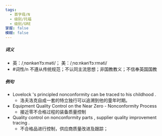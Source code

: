 ```yaml
---
tags:
  - 首字母/N
  - 级别/托福
  - 级别/GRE
掌握: false
模糊: false
---
```

##### 词义
- 英：/ˌnɒnkənˈfɔːməti/； 美：/ˌnɑːnkənˈfɔːrməti/
- #词性/n  不遵从传统规范；不认同主流思想；非国教教义；不信奉英国国教
##### 例句
- Lovelock 's principled nonconformity can be traced to his childhood .
	- 洛夫洛克自成一套的特立独行可以追溯到他的童年时期。
- Equipment Quality Control on the Near Zero - Nonconformity Process
	- 接近零不合格过程的装备质量控制
- Quality control on nonconformity parts , supplier quality improvement tracing .
	- 不合格品进行控制，供应商质量改进及跟踪；
